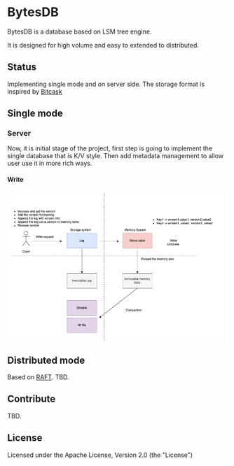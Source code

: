 # BytesDB

BytesDB is a database based on LSM tree engine.

It is designed for high volume and easy to extended to distributed.

## Status

Implementing single mode and on server side.
The storage format is inspired by [Bitcask](https://riak.com/assets/bitcask-intro.pdf)

## Single mode

### Server

Now, it is initial stage of the project, first step is going to implement the single
database that is K/V style. Then add metadata management to allow user use it in more
rich ways.

#### Write
![Write](resources/single-mode-write.png)

## Distributed mode
Based on [RAFT](https://raft.github.io/raft.pdf).
TBD.


## Contribute
TBD.

## License

Licensed under the Apache License, Version 2.0 (the "License")

